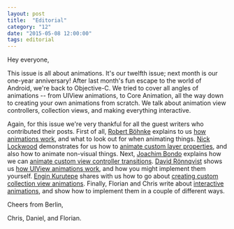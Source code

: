 ```yaml
---
layout: post
title:  "Editorial"
category: "12"
date: "2015-05-08 12:00:00"
tags: editorial
---
```


Hey everyone,

This issue is all about animations. It's our twelfth issue; next month is our one-year anniversary! After last month's fun escape to the world of Android, we're back to Objective-C. We tried to cover all angles of animations -- from UIView animations, to Core Animation, all the way down to creating your own animations from scratch. We talk about animation view controllers, collection views, and making everything interactive.

Again, for this issue we're very thankful for all the guest writers who contributed their posts.
First of all, [Robert Böhnke]() explains to us [how animations work](/issue-12/animations-explained.html), and what to look out for when animating things.
[Nick Lockwood]() demonstrates for us how to [animate custom layer properties](/issue-12/animating-custom-layer-properties.html), and also how to animate non-visual things.
Next, [Joachim Bondo]() explains how we can [animate custom view controller transitions](/issue-12/custom-container-view-controller-transitions.html).
[David Rönnqvist]() shows us [how UIView animations work](/issue-12/view-layer-synergy.html), and how you might implement them yourself.
[Engin Kurutepe]() shares with us how to go about [creating custom collection view animations](/issue-12/collectionview-animations.html).
Finally, Florian and Chris write about [interactive animations](/issue-12/interactive-animations.html), and show how to implement them in a couple of different ways.

Cheers from Berlin,

Chris, Daniel, and Florian.
